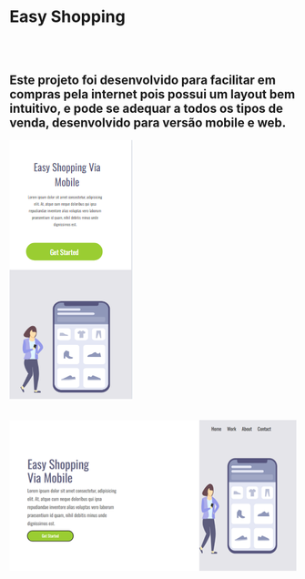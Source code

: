 <h1>Easy Shopping</h1>
<br>
<br>
<h2> Este projeto foi desenvolvido para facilitar em compras pela internet pois possui um layout bem intuitivo, e pode se adequar a todos os tipos de venda, desenvolvido para versão mobile e web.</h2>

<img src="https://github.com/GuilhermeMenezesDev/Easy-Shopping/blob/main/assets/img/mobile.png?raw=true"/>
<br>
<br>
<br>
<img src="https://github.com/GuilhermeMenezesDev/Easy-Shopping/blob/main/assets/img/desktop.png?raw=true"/>
